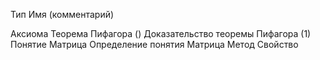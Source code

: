 Тип Имя (комментарий)

Аксиома
Теорема Пифагора ()
Доказательство теоремы Пифагора (1)
Понятие Матрица
Определение понятия Матрица
Метод
Свойство

